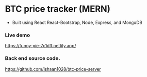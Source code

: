 # BTC price tracker (MERN)

- Built using React React-Bootstrap, Node, Express, and MongoDB

<h3>Live demo</h3>

https://funny-pie-7c1dff.netlify.app/

<h3>Back end source code.</h3>

https://github.com/ishaan1028/btc-price-server
